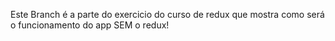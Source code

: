 Este Branch é a parte do exercicio do curso de redux que mostra como será o funcionamento do app SEM o redux!
